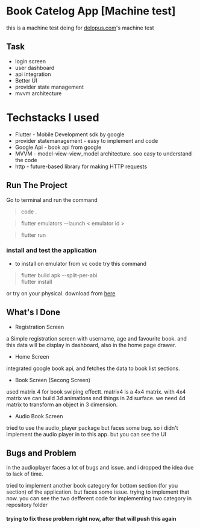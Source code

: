 # Book Catelog App [Machine test]

 this is a machine test doing for [delopus.com](https://www.delopus.com/project)'s machine test

## Task
- login screen
- user dashboard
- api integration
- Better UI
- provider state management
- mvvm architecture

# Techstacks I used

- Flutter - Mobile Development sdk by google
- provider statemanagement - easy to implement and code
- Google Api - book api from google
- MVVM - model-view-view_model architecture. soo easy to understand the code 
- http - future-based library for making HTTP requests


## Run The Project

Go to terminal and run the command
> code .

> flutter emulators --launch < emulator id >

> flutter run

### install and test the application

- to install on emulator from vc code try this command
> flutter build apk --split-per-abi    
> flutter install 

or try on your physical. download from [here]()

## What's I Done

- Registration Screen

a Simple registration screen with username, age and favourite book. and this data will be display in dashboard, also in the home page drawer.

- Home Screen 

integrated google book api, and fetches the data to book list sections. 

- Book Screen (Secong Screen)

used matrix 4 for book swiping effectt. matrix4 is a 4x4 matrix. with 4x4 matrix we can build 3d animations and things in 2d surface. we need 4d matrix to transform an object in 3 dimension.

- Audio Book Screen

tried to use the audio_player package but faces some bug. so i didn't implement the audio player in to this app. but you can see the UI

## Bugs and Problem 

in the audioplayer faces a lot of bugs and issue. and i dropped the idea due to lack of time.

tried to implement another book category for bottom section (for you section) of the application. but faces some issue. trying to implement that now. you can see the two defferent code for implementing two category in repository folder 

#### trying to fix these problem right now, after that will push this again

